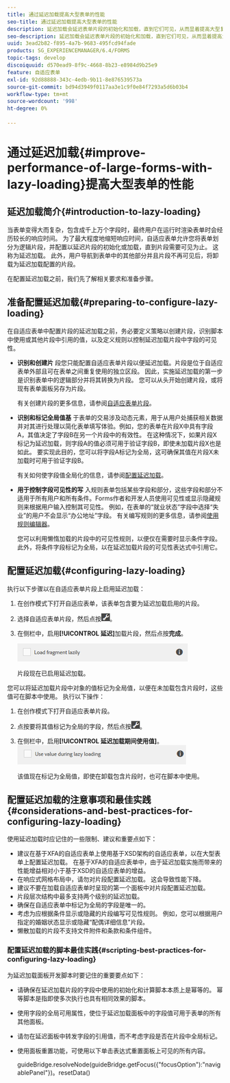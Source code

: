 ```yaml
---
title: 通过延迟加载提高大型表单的性能
seo-title: 通过延迟加载提高大型表单的性能
description: 延迟加载会延迟表单片段的初始化和加载，直到它们可见，从而显着提高大型复杂自适应表单的性能。
seo-description: 延迟加载会延迟表单片段的初始化和加载，直到它们可见，从而显着提高大型复杂自适应表单的性能。
uuid: 3ead2b82-f895-4a7b-9683-495fcd94fade
products: SG_EXPERIENCEMANAGER/6.4/FORMS
topic-tags: develop
discoiquuid: d570ead9-8f9c-4668-8b23-e8984d9b25e9
feature: 自适应表单
exl-id: 92d88888-343c-4edb-9b11-8e876539573a
source-git-commit: bd94d3949f0117aa3e1c9f0e84f7293a5d6b03b4
workflow-type: tm+mt
source-wordcount: '998'
ht-degree: 0%

---
```


# 通过延迟加载{#improve-performance-of-large-forms-with-lazy-loading}提高大型表单的性能

## 延迟加载简介{#introduction-to-lazy-loading}

当表单变得大而复杂，包含成千上万个字段时，最终用户在运行时渲染表单时会经历较长的响应时间。 为了最大程度地缩短响应时间，自适应表单允许您将表单划分为逻辑片段，并配置以延迟片段的初始化或加载，直到片段需要可见为止。 这称为延迟加载。 此外，用户导航到表单中的其他部分并且片段不再可见后，将卸载为延迟加载配置的片段。

在配置延迟加载之前，我们先了解相关要求和准备步骤。

## 准备配置延迟加载{#preparing-to-configure-lazy-loading}

在自适应表单中配置片段的延迟加载之前，务必要定义策略以创建片段，识别脚本中使用或其他片段中引用的值，以及定义规则以控制延迟加载片段中字段的可见性。

* **识别和创建片**
段您只能配置自适应表单片段以便延迟加载。片段是位于自适应表单外部且可在表单之间重复使用的独立区段。 因此，实施延迟加载的第一步是识别表单中的逻辑部分并将其转换为片段。 您可以从头开始创建片段，或将现有表单面板另存为片段。

   有关创建片段的更多信息，请参阅[自适应表单片段](/help/forms/using/adaptive-form-fragments.md)。

* **识别和标记全局值基**
于表单的交易涉及动态元素，用于从用户处捕获相关数据并对其进行处理以简化表单填写体验。例如，您的表单在片段X中具有字段A，其值决定了字段B在另一个片段中的有效性。 在这种情况下，如果片段X标记为延迟加载，则字段A的值必须可用于验证字段B，即使未加载片段X也是如此。 要实现此目的，您可以将字段A标记为全局，这可确保其值在片段X未加载时可用于验证字段B。

   有关如何使字段值全局化的信息，请参阅[配置延迟加载](/help/forms/using/lazy-loading-adaptive-forms.md#p-configuring-lazy-loading-p)。

* **用于控制字段可见性的写**
入规则表单包括某些字段和部分，这些字段和部分不适用于所有用户和所有条件。Forms作者和开发人员使用可见性或显示隐藏规则来根据用户输入控制其可见性。 例如，在表单的“就业状态”字段中选择“失业”的用户不会显示“办公地址”字段。 有关编写规则的更多信息，请参阅[使用规则编辑器](/help/forms/using/rule-editor.md)。

   您可以利用懒惰加载的片段中的可见性规则，以便仅在需要时显示条件字段。 此外，将条件字段标记为全局，以在延迟加载片段的可见性表达式中引用它。

## 配置延迟加载{#configuring-lazy-loading}

执行以下步骤以在自适应表单片段上启用延迟加载：

1. 在创作模式下打开自适应表单，该表单包含要为延迟加载启用的片段。
1. 选择自适应表单片段，然后点按![cmpr](assets/cmppr.png)。
1. 在侧栏中，启用&#x200B;**[!UICONTROL 延迟]**&#x200B;加载片段，然后点按&#x200B;**完成**。

   ![为自适应表单片段启用延迟加载](assets/lazy-loading-fragment.png)

   片段现在已启用延迟加载。

您可以将延迟加载片段中对象的值标记为全局值，以便在未加载包含片段时，这些值可在脚本中使用。 执行以下操作：

1. 在创作模式下打开自适应表单片段。
1. 点按要将其值标记为全局的字段，然后点按![](assets/cmppr.png)。
1. 在侧栏中，启用&#x200B;**[!UICONTROL 延迟加载期间使用值]**。
   ![侧栏中的延迟加载字段](assets/enable-lazy-loading.png)

   该值现在标记为全局值，即使在卸载包含片段时，也可在脚本中使用。

## 配置延迟加载的注意事项和最佳实践{#considerations-and-best-practices-for-configuring-lazy-loading}

使用延迟加载时应记住的一些限制、建议和重要点如下：

* 建议在基于XFA的自适应表单上使用基于XSD架构的自适应表单，以在大型表单上配置延迟加载。 在基于XFA的自适应表单中，由于延迟加载实施而带来的性能增益相对小于基于XSD的自适应表单的增益。
* 在响应式网格布局中，请勿对片段配置延迟加载。 这会导致性能下降。
* 建议不要在加载自适应表单时呈现的第一个面板中对片段配置延迟加载。
* 片段层次结构中最多支持两个级别的延迟加载。
* 确保在自适应表单中标记为全局的字段是唯一的。
* 考虑为应根据条件显示或隐藏的片段编写可见性规则。 例如，您可以根据用户指定的婚姻状态显示或隐藏“配偶详细信息”片段。
* 懒散加载的片段不支持文件附件和条款和条件组件。

### 配置延迟加载的脚本最佳实践{#scripting-best-practices-for-configuring-lazy-loading}

为延迟加载面板开发脚本时要记住的重要要点如下：

* 请确保在延迟加载片段的字段中使用的初始化和计算脚本本质上是幂等的。 幂等脚本是指即使多次执行也具有相同效果的脚本。
* 使用字段的全局可用属性，使位于延迟加载面板中的字段值可用于表单的所有其他面板。
* 请勿在延迟面板中转发字段的引用值，而不考虑字段是否在片段中全局标记。
* 使用面板重置功能，可使用以下单击表达式重置面板上可见的所有内容。

   guideBridge.resolveNode(guideBridge.getFocus({&quot;focusOption&quot;):&quot;navigablePanel&quot;})。resetData()
